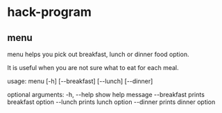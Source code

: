 # hack-program
## menu
menu helps you pick out breakfast, lunch or dinner food option.

It is useful when you are not sure what to eat for each meal.

usage: menu [-h] [--breakfast] [--lunch] [--dinner]

optional arguments:
    -h, --help      show help message 
    --breakfast    prints breakfast option
    --lunch        prints lunch option
    --dinner       prints dinner option
